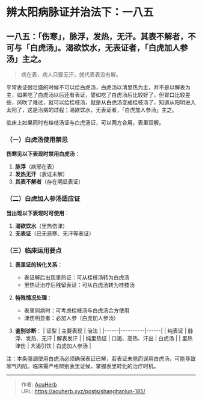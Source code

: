 # 辨太阳病脉证并治法下：一八五


## 一八五：「伤寒」，脉浮，发热，无汗。其表不解者，不可与「白虎汤」。渴欲饮水，无表证者，「白虎加人参汤」主之。

<!--more-->

> 病在表，病人只要无汗，就代表表没有解。

平常表证很壮盛的时候不可以给白虎汤，白虎汤以清里热为主，并不是以解表为主，如果吃了白虎汤以后还有表证，譬如吃了白虎汤后比较好了，但胃口比较差些，风吹了难过，就可以给桂枝汤，就是从白虎汤变成桂枝汤了，知道从阳明进入太阳了，这是治病的过程；渴欲饮水，无表证者，「白虎加人参汤」主之。

临床上如果同时有桂枝汤证与白虎汤证，可以两方合用，表里双解。

### **（一）白虎汤使用禁忌**
**伤寒见以下表现时禁用白虎汤**：
1. **脉浮**（病邪在表）
2. **发热无汗**（表证未解）
3. **其表不解者**（存在明显表证）

### **（二）白虎加人参汤适应证**
**当出现以下表现时可使用**：
1. **渴欲饮水**（里热伤津）
2. **无表证**（已无恶寒、无汗等表证）

### **（三）临床运用要点**
1. **表里证的转化关系**：
   - 表证解后出现里热证：可从桂枝汤转为白虎汤
   - 里热证治疗后残留表证：可从白虎汤转为桂枝汤

2. **特殊情况处理**：
   - 表里同病时：可考虑桂枝汤与白虎汤合方使用
   - 津伤明显者：必加人参（白虎加人参汤）

3. **鉴别诊断**：
   | 证型 | 主要表现 | 治法 |
   |------|----------|------|
   | 纯表证 | 脉浮、发热、无汗 | 解表发汗 |
   | 纯里热证 | 口渴、高热、汗出 | 白虎汤 |
   | 里热津伤 | 大渴引饮 | 白虎加人参汤 |

注：本条强调使用白虎汤必须确保表证已解，若表证未除而误用白虎汤，可能导致邪气内陷。临床需严格辨别表里证候，掌握表里转化的治疗时机。

---

> 作者: [AcuHerb](https://acuherb.xyz)  
> URL: https://acuherb.xyz/posts/shanghanlun-185/  

